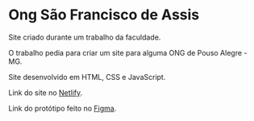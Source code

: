 # Ong São Francisco de Assis

Site criado durante um trabalho da faculdade.

O trabalho pedia para criar um site para alguma ONG de Pouso Alegre - MG.

Site desenvolvido em HTML, CSS e JavaScript.

Link do site no [Netlify](https://ongsaofrancisco.netlify.app/).

Link do protótipo feito no [Figma](https://www.figma.com/file/B9bMrkxKWXv98i1LOJDad7/Animais).
